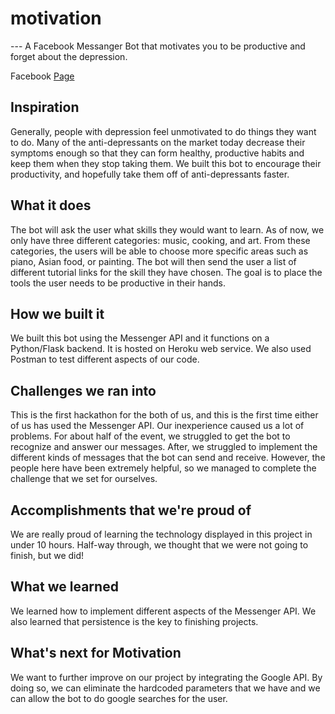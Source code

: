 # motivation



--- A Facebook Messanger Bot that motivates you to be productive and forget about the depression.

Facebook [Page](https://www.facebook.com/Motivation-110330053759491)

## Inspiration
Generally, people with depression feel unmotivated to do things they want to do. Many of the anti-depressants on the market today decrease their symptoms enough so that they can form healthy, productive habits and keep them when they stop taking them. We built this bot to encourage their productivity, and hopefully take them off of anti-depressants faster.

## What it does
The bot will ask the user what skills they would want to learn. As of now, we only have three different categories: music, cooking, and art. From these categories, the users will be able to choose more specific areas such as piano, Asian food, or painting. The bot will then send the user a list of different tutorial links for the skill they have chosen. The goal is to place the tools the user needs to be productive in their hands.

## How we built it
We built this bot using the Messenger API and it functions on a Python/Flask backend. It is hosted on Heroku web service. We also used Postman to test different aspects of our code.

## Challenges we ran into
This is the first hackathon for the both of us, and this is the first time either of us has used the Messenger API. Our inexperience caused us a lot of problems. For about half of the event, we struggled to get the bot to recognize and answer our messages. After, we struggled to implement the different kinds of messages that the bot can send and receive. However, the people here have been extremely helpful, so we managed to complete the challenge that we set for ourselves.

## Accomplishments that we're proud of
We are really proud of learning the technology displayed in this project in under 10 hours. Half-way through, we thought that we were not going to finish, but we did!

## What we learned
We learned how to implement different aspects of the Messenger API. We also learned that persistence is the key to finishing projects.

## What's next for Motivation
We want to further improve on our project by integrating the Google API. By doing so, we can eliminate the hardcoded parameters that we have and we can allow the bot to do google searches for the user.

